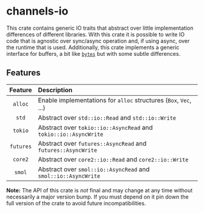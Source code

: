 # channels-io

This crate contains generic IO traits that abstract over little implementation
differences of different libraries. With this crate it is possible to write IO
code that is agnostic over sync/async operation and, if using async, over the
runtime that is used. Additionally, this crate implements a generic interface
for buffers, a bit like [`bytes`](https://docs.rs/bytes/latest/bytes) but with
some subtle differences.

## Features

|  Feature  | Description                                                       |
|:---------:|:------------------------------------------------------------------|
|  `alloc`  | Enable implementations for `alloc` structures (`Box`, `Vec`, ...) |
|   `std`   | Abstract over `std::io::Read` and `std::io::Write`                |
|  `tokio`  | Abstract over `tokio::io::AsyncRead` and `tokio::io::AsyncWrite`  |
| `futures` | Abstract over `futures::AsyncRead` and `futures::AsyncWrite`      |
|  `core2`  | Abstract over `core2::io::Read` and `core2::io::Write`            |
|  `smol`   | Abstract over `smol::io::AsyncRead` and `smol::io::AsyncWrite`    |

**Note:** The API of this crate is _not_ final and may change at any time
without necessarily a major version bump. If you must depend on it pin down the
full version of the crate to avoid future incompatibilities.
